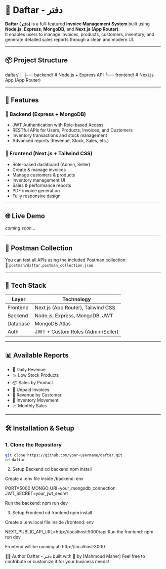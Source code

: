 # 📘 Daftar - دفتر

**Daftar (دفتر)** is a full-featured **Invoice Management System** built using **Node.js**, **Express**, **MongoDB**, and **Next.js (App Router)**.  
It enables users to manage invoices, products, customers, inventory, and generate detailed sales reports through a clean and modern UI.

---

## 📦 Project Structure

daftar/
│
├── backend/ # Node.js + Express API
└── frontend/ # Next.js App (App Router)

---

## 🚀 Features

### 🔧 Backend (Express + MongoDB)
- JWT Authentication with Role-based Access
- RESTful APIs for Users, Products, Invoices, and Customers
- Inventory transactions and stock management
- Advanced reports (Revenue, Stock, Sales, etc.)

### 🎨 Frontend (Next.js + Tailwind CSS)
- Role-based dashboard (Admin, Seller)
- Create & manage invoices
- Manage customers & products
- Inventory management UI
- Sales & performance reports
- PDF invoice generation
- Fully responsive design

---

## 🌐 Live Demo

_coming soon..._

---

## 📂 Postman Collection

You can test all APIs using the included Postman collection:  
📁 `postman/daftar.postman_collection.json`

---

## 🧰 Tech Stack

| Layer     | Technology                         |
|-----------|------------------------------------|
| Frontend  | Next.js (App Router), Tailwind CSS |
| Backend   | Node.js, Express, MongoDB, JWT     |
| Database  | MongoDB Atlas                      |
| Auth      | JWT + Custom Roles (Admin/Seller)  |

---

## 📊 Available Reports

- 📆 Daily Revenue
- 📉 Low Stock Products
- 📦 Sales by Product
- 💸 Unpaid Invoices
- 👥 Revenue by Customer
- 🔄 Inventory Movement
- 📈 Monthly Sales

---

## 🛠️ Installation & Setup

### 1. Clone the Repository

```bash
git clone https://github.com/your-username/daftar.git
cd daftar
```

2. Setup Backend
cd backend
npm install

Create a .env file inside /backend:
env

PORT=5000
MONGO_URI=your_mongodb_connection
JWT_SECRET=your_jwt_secret

Run the backend:
npm run dev

3. Setup Frontend
cd frontend
npm install

Create a .env.local file inside /frontend:
env

NEXT_PUBLIC_API_URL=http://localhost:5000/api
Run the frontend:
npm run dev

Frontend will be running at: http://localhost:3000

👨‍💻 Author
Daftar - دفتر built with 💙 by [Mahmoud Maher]
Feel free to contribute or customize it for your business needs!
